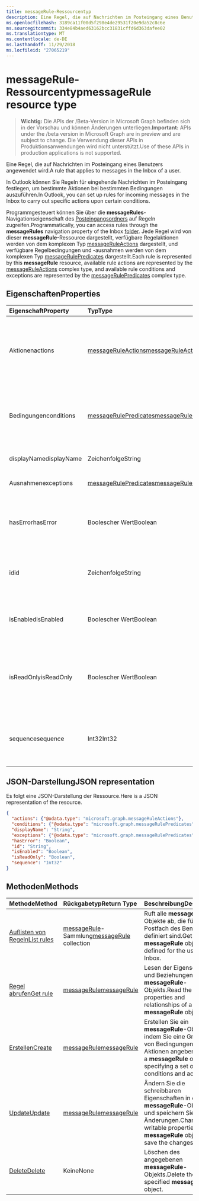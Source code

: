 ```yaml
---
title: messageRule-Ressourcentyp
description: Eine Regel, die auf Nachrichten im Posteingang eines Benutzers angewendet wird.
ms.openlocfilehash: 3189ca11f00d5f298e4de29531f20e9da52c8c6e
ms.sourcegitcommit: 334e84b4aed63162bcc31831cffd6d363dafee02
ms.translationtype: MT
ms.contentlocale: de-DE
ms.lasthandoff: 11/29/2018
ms.locfileid: "27065219"
---
```

# <a name="messagerule-resource-type"></a><span data-ttu-id="d220f-103">messageRule-Ressourcentyp</span><span class="sxs-lookup"><span data-stu-id="d220f-103">messageRule resource type</span></span>

> <span data-ttu-id="d220f-104">**Wichtig:** Die APIs der /Beta-Version in Microsoft Graph befinden sich in der Vorschau und können Änderungen unterliegen.</span><span class="sxs-lookup"><span data-stu-id="d220f-104">**Important:** APIs under the /beta version in Microsoft Graph are in preview and are subject to change.</span></span> <span data-ttu-id="d220f-105">Die Verwendung dieser APIs in Produktionsanwendungen wird nicht unterstützt.</span><span class="sxs-lookup"><span data-stu-id="d220f-105">Use of these APIs in production applications is not supported.</span></span>

<span data-ttu-id="d220f-106">Eine Regel, die auf Nachrichten im Posteingang eines Benutzers angewendet wird.</span><span class="sxs-lookup"><span data-stu-id="d220f-106">A rule that applies to messages in the Inbox of a user.</span></span>

<span data-ttu-id="d220f-107">In Outlook können Sie Regeln für eingehende Nachrichten im Posteingang festlegen, um bestimmte Aktionen bei bestimmten Bedingungen auszuführen.</span><span class="sxs-lookup"><span data-stu-id="d220f-107">In Outlook, you can set up rules for incoming messages in the Inbox to carry out specific actions upon certain conditions.</span></span> 

<span data-ttu-id="d220f-108">Programmgesteuert können Sie über die **messageRules**-Navigationseigenschaft des [Posteingangsordners](mailfolder.md) auf Regeln zugreifen.</span><span class="sxs-lookup"><span data-stu-id="d220f-108">Programmatically, you can access rules through the **messageRules** navigation property of the Inbox [folder](mailfolder.md).</span></span> <span data-ttu-id="d220f-109">Jede Regel wird von dieser **messageRule**-Ressource dargestellt, verfügbare Regelaktionen werden von dem komplexen Typ [messageRuleActions](messageruleactions.md) dargestellt, und verfügbare Regelbedingungen und -ausnahmen werden von dem komplexen Typ [messageRulePredicates](messagerulepredicates.md) dargestellt.</span><span class="sxs-lookup"><span data-stu-id="d220f-109">Each rule is represented by this **messageRule** resource, available rule actions are represented by the [messageRuleActions](messageruleactions.md) complex type, and available rule conditions and exceptions are represented by the [messageRulePredicates](messagerulepredicates.md) complex type.</span></span>


## <a name="properties"></a><span data-ttu-id="d220f-110">Eigenschaften</span><span class="sxs-lookup"><span data-stu-id="d220f-110">Properties</span></span>
| <span data-ttu-id="d220f-111">Eigenschaft</span><span class="sxs-lookup"><span data-stu-id="d220f-111">Property</span></span>     | <span data-ttu-id="d220f-112">Typ</span><span class="sxs-lookup"><span data-stu-id="d220f-112">Type</span></span>   |<span data-ttu-id="d220f-113">Beschreibung</span><span class="sxs-lookup"><span data-stu-id="d220f-113">Description</span></span>|
|:---------------|:--------|:----------|
| <span data-ttu-id="d220f-114">Aktionen</span><span class="sxs-lookup"><span data-stu-id="d220f-114">actions</span></span> | [<span data-ttu-id="d220f-115">messageRuleActions</span><span class="sxs-lookup"><span data-stu-id="d220f-115">messageRuleActions</span></span>](messageruleactions.md) | <span data-ttu-id="d220f-116">Aktionen, die auf eine Nachricht angewendet werden, wenn die entsprechenden Bedingungen erfüllt sind.</span><span class="sxs-lookup"><span data-stu-id="d220f-116">Actions to be taken on a message when the corresponding conditions are fulfilled.</span></span> |
| <span data-ttu-id="d220f-117">Bedingungen</span><span class="sxs-lookup"><span data-stu-id="d220f-117">conditions</span></span> | [<span data-ttu-id="d220f-118">messageRulePredicates</span><span class="sxs-lookup"><span data-stu-id="d220f-118">messageRulePredicates</span></span>](messagerulepredicates.md) | <span data-ttu-id="d220f-119">Bedingungen, die bei Erfüllung die entsprechenden Aktionen für diese Regel auslösen.</span><span class="sxs-lookup"><span data-stu-id="d220f-119">Conditions that when fulfilled, will trigger the corresponding actions for that rule.</span></span> |
| <span data-ttu-id="d220f-120">displayName</span><span class="sxs-lookup"><span data-stu-id="d220f-120">displayName</span></span> | <span data-ttu-id="d220f-121">Zeichenfolge</span><span class="sxs-lookup"><span data-stu-id="d220f-121">String</span></span> | <span data-ttu-id="d220f-122">Der Anzeigename der Regel.</span><span class="sxs-lookup"><span data-stu-id="d220f-122">The display name of the rule.</span></span> |
| <span data-ttu-id="d220f-123">Ausnahmen</span><span class="sxs-lookup"><span data-stu-id="d220f-123">exceptions</span></span> | [<span data-ttu-id="d220f-124">messageRulePredicates</span><span class="sxs-lookup"><span data-stu-id="d220f-124">messageRulePredicates</span></span>](messagerulepredicates.md) | <span data-ttu-id="d220f-125">Ausnahmebedingungen für die Regel.</span><span class="sxs-lookup"><span data-stu-id="d220f-125">Exception conditions for the rule.</span></span> |
| <span data-ttu-id="d220f-126">hasError</span><span class="sxs-lookup"><span data-stu-id="d220f-126">hasError</span></span> | <span data-ttu-id="d220f-127">Boolescher Wert</span><span class="sxs-lookup"><span data-stu-id="d220f-127">Boolean</span></span> | <span data-ttu-id="d220f-128">Gibt an, ob sich die Regel in einem Fehlerzustand befindet.</span><span class="sxs-lookup"><span data-stu-id="d220f-128">Indicates whether the rule is in an error condition.</span></span> <span data-ttu-id="d220f-129">Schreibgeschützt.</span><span class="sxs-lookup"><span data-stu-id="d220f-129">Read-only.</span></span> |
| <span data-ttu-id="d220f-130">id</span><span class="sxs-lookup"><span data-stu-id="d220f-130">id</span></span> |<span data-ttu-id="d220f-131">Zeichenfolge</span><span class="sxs-lookup"><span data-stu-id="d220f-131">String</span></span>|<span data-ttu-id="d220f-132">Der eindeutige Bezeichner der Regel.</span><span class="sxs-lookup"><span data-stu-id="d220f-132">The unique identifier of the rule.</span></span> <span data-ttu-id="d220f-133">Schreibgeschützt.</span><span class="sxs-lookup"><span data-stu-id="d220f-133">Read-only.</span></span>|
| <span data-ttu-id="d220f-134">isEnabled</span><span class="sxs-lookup"><span data-stu-id="d220f-134">isEnabled</span></span> | <span data-ttu-id="d220f-135">Boolescher Wert</span><span class="sxs-lookup"><span data-stu-id="d220f-135">Boolean</span></span> | <span data-ttu-id="d220f-136">Gibt an, ob die Regel auf Nachrichten angewendet werden kann.</span><span class="sxs-lookup"><span data-stu-id="d220f-136">Indicates whether the rule is enabled to be applied to messages.</span></span> |
| <span data-ttu-id="d220f-137">isReadOnly</span><span class="sxs-lookup"><span data-stu-id="d220f-137">isReadOnly</span></span> | <span data-ttu-id="d220f-138">Boolescher Wert</span><span class="sxs-lookup"><span data-stu-id="d220f-138">Boolean</span></span> | <span data-ttu-id="d220f-139">Gibt an, ob die Regel schreibgeschützt ist und von der Regel-REST-API nicht geändert oder gelöscht werden kann.</span><span class="sxs-lookup"><span data-stu-id="d220f-139">Indicates if the rule is read-only and cannot be modified or deleted by the rules REST API.</span></span> |
| <span data-ttu-id="d220f-140">sequence</span><span class="sxs-lookup"><span data-stu-id="d220f-140">sequence</span></span> | <span data-ttu-id="d220f-141">Int32</span><span class="sxs-lookup"><span data-stu-id="d220f-141">Int32</span></span> | <span data-ttu-id="d220f-142">Gibt die Reihenfolge an, in der die Regel zusammen mit anderen Regeln ausgeführt wird.</span><span class="sxs-lookup"><span data-stu-id="d220f-142">Indicates the order in which the rule is executed, among other rules.</span></span> |


## <a name="json-representation"></a><span data-ttu-id="d220f-143">JSON-Darstellung</span><span class="sxs-lookup"><span data-stu-id="d220f-143">JSON representation</span></span>
<span data-ttu-id="d220f-144">Es folgt eine JSON-Darstellung der Ressource.</span><span class="sxs-lookup"><span data-stu-id="d220f-144">Here is a JSON representation of the resource.</span></span>

<!-- {
  "blockType": "resource",
  "optionalProperties": [
   ],
  "@odata.type": "microsoft.graph.messageRule"
}-->

```json
{
  "actions": {"@odata.type": "microsoft.graph.messageRuleActions"},
  "conditions": {"@odata.type": "microsoft.graph.messageRulePredicates"},
  "displayName": "String",
  "exceptions": {"@odata.type": "microsoft.graph.messageRulePredicates"},
  "hasError": "Boolean",
  "id": "String",
  "isEnabled": "Boolean",
  "isReadOnly": "Boolean",
  "sequence": "Int32"
}

```

## <a name="methods"></a><span data-ttu-id="d220f-145">Methoden</span><span class="sxs-lookup"><span data-stu-id="d220f-145">Methods</span></span>
| <span data-ttu-id="d220f-146">Methode</span><span class="sxs-lookup"><span data-stu-id="d220f-146">Method</span></span>           | <span data-ttu-id="d220f-147">Rückgabetyp</span><span class="sxs-lookup"><span data-stu-id="d220f-147">Return Type</span></span>    |<span data-ttu-id="d220f-148">Beschreibung</span><span class="sxs-lookup"><span data-stu-id="d220f-148">Description</span></span>|
|:---------------|:--------|:----------|
|[<span data-ttu-id="d220f-149">Auflisten von Regeln</span><span class="sxs-lookup"><span data-stu-id="d220f-149">List rules</span></span>](../api/mailfolder-list-messagerules.md) | <span data-ttu-id="d220f-150">[messageRule](messagerule.md)-Sammlung</span><span class="sxs-lookup"><span data-stu-id="d220f-150">[messageRule](messagerule.md) collection</span></span> |<span data-ttu-id="d220f-151">Ruft alle **messageRule**-Objekte ab, die für das Postfach des Benutzers definiert sind.</span><span class="sxs-lookup"><span data-stu-id="d220f-151">Get all the **messageRule** objects defined for the user's Inbox.</span></span>|
|[<span data-ttu-id="d220f-152">Regel abrufen</span><span class="sxs-lookup"><span data-stu-id="d220f-152">Get rule</span></span>](../api/messagerule-get.md) | [<span data-ttu-id="d220f-153">messageRule</span><span class="sxs-lookup"><span data-stu-id="d220f-153">messageRule</span></span>](messagerule.md) |<span data-ttu-id="d220f-154">Lesen der Eigenschaften und Beziehungen eines **messageRule**-Objekts.</span><span class="sxs-lookup"><span data-stu-id="d220f-154">Read the properties and relationships of a **messageRule** object.</span></span>|
|[<span data-ttu-id="d220f-155">Erstellen</span><span class="sxs-lookup"><span data-stu-id="d220f-155">Create</span></span>](../api/mailfolder-post-messagerules.md) | [<span data-ttu-id="d220f-156">messageRule</span><span class="sxs-lookup"><span data-stu-id="d220f-156">messageRule</span></span>](messagerule.md) |<span data-ttu-id="d220f-157">Erstellen Sie ein  **messageRule**-Objekt, indem Sie eine Gruppe von Bedingungen und Aktionen angeben.</span><span class="sxs-lookup"><span data-stu-id="d220f-157">Create a **messageRule** object by specifying a set of conditions and actions.</span></span>|
|[<span data-ttu-id="d220f-158">Update</span><span class="sxs-lookup"><span data-stu-id="d220f-158">Update</span></span>](../api/messagerule-update.md) | [<span data-ttu-id="d220f-159">messageRule</span><span class="sxs-lookup"><span data-stu-id="d220f-159">messageRule</span></span>](messagerule.md) |<span data-ttu-id="d220f-160">Ändern Sie die schreibbaren Eigenschaften in einem **messageRule**-Objekt, und speichern Sie die Änderungen.</span><span class="sxs-lookup"><span data-stu-id="d220f-160">Change writable properties on a **messageRule** object and save the changes.</span></span> |
|[<span data-ttu-id="d220f-161">Delete</span><span class="sxs-lookup"><span data-stu-id="d220f-161">Delete</span></span>](../api/messagerule-delete.md) | <span data-ttu-id="d220f-162">Keine</span><span class="sxs-lookup"><span data-stu-id="d220f-162">None</span></span> |<span data-ttu-id="d220f-163">Löschen des angegebenen **messageRule**-Objekts.</span><span class="sxs-lookup"><span data-stu-id="d220f-163">Delete the specified **messageRule** object.</span></span> |

<!-- uuid: 8fcb5dbc-d5aa-4681-8e31-b001d5168d79
2015-10-25 14:57:30 UTC -->
<!-- {
  "type": "#page.annotation",
  "description": "messageRule resource",
  "keywords": "",
  "section": "documentation",
  "tocPath": ""
}-->